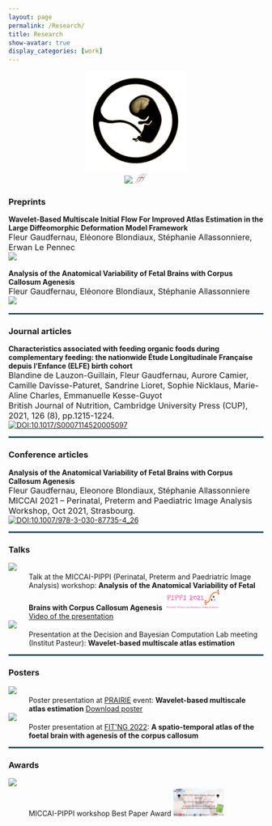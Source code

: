 ```yaml
---
layout: page
permalink: /Research/
title: Research
show-avatar: true
display_categories: [work]
---
```


<div align="center"><img src="/assets/img/output-onlinegiftools(14).gif" width="200"/><br /><a href="https://www.deformetrica.org/"> 
    <img src="https://img.shields.io/badge/Made with Deformetrica-656262.svg" width="110"/></a><img src="/assets/img/deformetrica.png" alt="drawing" width="30"/></div>
    
### Preprints
    
<b>Wavelet-Based Multiscale Initial Flow For Improved Atlas Estimation in the Large Diffeomorphic Deformation Model Framework</b><br>
     <font size="3"> Fleur Gaudfernau, Eléonore Blondiaux, Stéphanie Allassonniere, Erwan Le Pennec</font><br>
      <a href="https://hal.archives-ouvertes.fr/hal-03620367v1"> <img src="https://img.shields.io/badge/Read on HAL-636a77.svg" /> </a> 

<b>Analysis of the Anatomical Variability of Fetal Brains with Corpus Callosum Agenesis</b><br>
     <font size="3"> Fleur Gaudfernau, Eléonore Blondiaux, Stéphanie Allassonniere</font><br>
      <a href="https://hal.archives-ouvertes.fr/hal-03546165v1/"> <img src="https://img.shields.io/badge/Read on HAL-636a77.svg" /> </a>

<hr style="border:1px solid #2b6777"/>

### Journal articles
<b>Characteristics associated with feeding organic foods during complementary feeding: the nationwide Étude Longitudinale Française depuis l’Enfance (ELFE) birth cohort<br></b>
     <font size="3"> Blandine de Lauzon-Guillain, Fleur Gaudfernau, Aurore Camier, Camille Davisse-Paturet, Sandrine Lioret, Sophie Nicklaus, Marie-Aline Charles, Emmanuelle Kesse-Guyot<br>
     British Journal of Nutrition, Cambridge University Press (CUP), 2021, 126 (8), pp.1215-1224.</font><br>
     [![DOI:10.1017/S0007114520005097](https://zenodo.org/badge/DOI/10.1017/S0007114520005097.svg)](https://doi.org/10.1017/S0007114520005097)
    
<hr style="border:1px solid #2b6777"/>

### Conference articles

<b>Analysis of the Anatomical Variability of Fetal Brains with Corpus Callosum Agenesis</b><br>
     <font size="3"> Fleur Gaudfernau, Eleonore Blondiaux, Stéphanie Allassonniere <br>
     MICCAI 2021 – Perinatal, Preterm and Paediatric Image Analysis Workshop, Oct 2021, Strasbourg.</font><br>
     [![DOI:10.1007/978-3-030-87735-4_26](https://zenodo.org/badge/DOI/10.1007/978-3-319-76207-4_15.svg?colorB=7289da)](https://doi.org/10.1007/978-3-030-87735-4_26)   

<hr style="border:1px solid #2b6777"/>

### Talks

<dl>
<dt>
    <img src="https://img.shields.io/badge/Oct. 2021-00a19e.svg"></dt>
    
<dd>  Talk at the MICCAI-PIPPI (Perinatal, Preterm and Paedriatric Image Analysis) workshop: <b>Analysis of the Anatomical Variability of Fetal Brains with Corpus Callosum Agenesis</b> <a href="https://pippiworkshop.github.io/"> <img src="/assets/img/PIPPI-Logo2021.png" alt="drawing" width="110"/> </a> <br> <a href="/assets/img/zoom_4.mp4"> Video of the presentation </a> </dd>

<dt><img src="https://img.shields.io/badge/June 2022-118ab2.svg"></dt>
<dd>  Presentation at the Decision and Bayesian Computation Lab meeting (Institut Pasteur): <b>Wavelet-based multiscale atlas estimation</b> </dd>
</dl>
 
<hr style="border:1px solid #2b6777"/>

### Posters

<dl>
    <dt>
    <img src="https://img.shields.io/badge/July. 2022-118ab2.svg"></dt>
    
<dd>  Poster presentation at <a href="https://prairie-institute.fr/"> PRAIRIE</a> event: <b>Wavelet-based multiscale atlas estimation</b> <a href="/assets/img/Poster_multiscale_atlas_estimation.pdf"> Download poster </a> </dd> 

<dt>
    <img src="https://img.shields.io/badge/Sept. 2022-118ab2.svg"></dt>
    
<dd>  Poster presentation at <a href="https://fitng.org/"> FIT'NG 2022</a>: <b>A spatio-temporal atlas of the foetal brain with agenesis of the corpus callosum</b> </dd>

</dl>
 
<hr style="border:1px solid #2b6777"/>


### Awards
    
<dl>
<dt>
    <img  src="https://img.shields.io/badge/Oct. 2021-00a19e.svg"/></dt>
<dd> MICCAI-PIPPI workshop Best Paper Award
 <a href="/assets/img/PIPPI2021_Best_Presentation.png">
    <img src="/assets/img/PIPPI2021_Best_Presentation.png" 
        alt="PIPPI2021_Best_Presentation"
        width="100">
</a> </dd>
    </dl>
 
